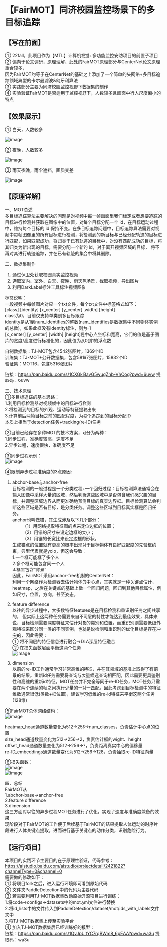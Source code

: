 【FairMOT】同济校园监控场景下的多目标追踪
===
【写在前面】
--
① 22fall，此项目作为【MTL】计算机视觉+多功能监控安防项目的前置子项目  
② 偏向于论文调研，原理理解，此处的FairMOT原理部分与CenterNet论文原理重合较多，  
  因为FairMOT约等于在CenterNet的基础之上添加了一个简单的头网络+多目标追踪领域典型的卡尔曼滤波&匈牙利算法  
③ 实践部分主要为同济校园监控视野下数据集的制作  
④ 实验验证FairMOT是否适用于监控视野下，人数较多且画面中行人尺度偏小的特点

【效果展示】
---
① 白天，人数较多  
  
![image](images_for_readme/result_img1.png)  

② 夜晚，人数较多  
  
![image](images_for_readme/result_img2.png)  

③ 雨天夜晚，雨伞遮挡，画质变差  
  
![image](images_for_readme/result_img3.png)  

【原理详解】
---
一、MOT总述  
   多目标追踪算法主要解决的问题是对视频中每一帧画面里我们标定或者想要追踪的目标进行检测并获取在图像中的位置，对每个目标分配一个 id，在目标运动过程中，维持每个目标的 id 保持不变。在多目标追踪问题中，目标追踪算法需要对视频中每帧图像里的所有目标进行检测，将检测到的新目标与已经分配轨迹的目标进行匹配，如果匹配成功，将归类于已有轨迹的目标中，对没有匹配成功的目标，将其归类为新出现的目标，需要分配一个新的 id，对于离开视频区域的目标， 将不再对其进行轨迹追踪，并在已有轨迹的集合中将其删除。

二、数据集制作  
1.	通过保卫处获取校园真实监控视频  
2.	选取室内、室外、白天、夜晚、雨天等场景，截取视频，导出图片  
3.	利用DarkLabel标注工具标注视频图像
   
标签说明：  
一段视频中每帧图片对应一个txt文件，每个txt文件中标签格式如下：  
[class] [identity] [x_center] [y_center] [width] [height]  
class为0，目前仅支持单类别多目标跟踪  
identity是从1到num_identifies的整数(num_identifies是数据集中不同物体实例的总数)，如果此框没有identity标注，则为-1  
[x_center] [y_center] [width] [height]是中心点坐标和宽高，它们的值是基于图片的宽度/高度进行标准化的，因此值为从0到1的浮点数  

自制数据集：TJ-MOT包含4542张图片，1369个ID  
训练集：TJ-MOT+公开数据集，包含58167张图片，15832个ID  
验证集：MOT16，包含5316张图片  

链接：https://pan.baidu.com/s/1CXGkIBavG5wugZhb-VhCog?pwd=6uvw 
提取码：6uvw 

三、技术原理  
①多目标追踪的基本思路：  
1.利用目标检测器对视频帧中的目标进行检测  
2.将检测到的目标的外观、运动等特征提取出来  
3.计算前后两帧目标之前的匹配程度，为每个追踪到的目标分配ID  
本质上相当于detection任务+tracking(re-ID)任务  

②目前已经存在多种MOT的技术方案，可分为两种：  
1.同步过程，准确度较高，速度不足  
2.异步过程，速度很快，准确度不足  

③同步过程示例：  
![image](images_for_readme/intro1.png) 


④限制异步过程准确度的3点原因:  
1.	abchor-base与anchor-free  
    目标检测的一般过程是一个分类过程+一个回归过程：目标检测算法通常会在输入图像中采样大量的区域，然后判断这些区域中是否包含我们感兴趣的目标，并调整区域边界从而更准确地预测目标的真实边界框。目标检测算法会判断这些区域是否有目标，是分类任务。调整这些区域到目标真实框是回归任务。  
    anchor也叫做锚，其生成涉及以下几个部分：  
   （1）用网络提取特征图的点来定位边框的位置；  
   （2）用锚的尺寸来设定边框的大小；  
   （3）用锚的长宽比来设定边框的形状。  
    生成锚点的位置就有更高的概率出现对于目标物体有良好匹配度的先验框约束，典型代表就是yolo，但这会导致：  
    1.一个框可能框了多个人  
    2.多个框可能包含同一个人  
    3.框里包含“背景”  
    因此，FairMOT采用anchor-free机制的CenterNet：  
    利用一个网络作为检测器去估计物体的中心点，其实就是一种关键点估计，heatmap，之后在关键点的基础上做一个回归问题，回归到其他目标属性，例如尺寸，位置，方向，甚至姿态。  
2.	feature difference  
    以往的异步过程中，大多数特征features是在目标检测和重识别任务之间共享的， 但实际上这两种任务需要来自不同层的特性才能达到最佳效果，具体来说，目标检测需要深度特征来估计对象的类别和位置，而重识别则需要低级外观特征来区分同一类的不同实例，也就是说检测和重识别的优化目标是存在冲突的，因此需要：  
    ① 将不同层的特征信息进行融合→DLA深层特征融合      
    ② 在损失函数层面平衡这两个任务  
![image](images_for_readme/intro2.png)
  
3.	dimension  
    以前的re-ID工作通常学习非常高维的特征，并在其领域的基准上取得了有前景的结果。重新id任务需要将查询与大量候选查询相匹配，因此需要更具鉴别性和高维的重新id特征。MOT任务并不完全等同于re-ID任务，MOT任务只需要在两个连续的帧之间执行少量的一对一匹配。因此考虑到目标检测中的特征维数通常很低(类数+框位置)，建议学习低维的re-id特征来平衡这两个任务(128维)
  	
⑤FairMOT总体网络结构：  
![image](images_for_readme/intro3.png)  
  
heatmap_head通道数量变化为512→256→num_classes，负责估计中心点的位置  
size_head通道数量变化为512→256→2，负责估计框的wight、height  
offset_head通道数量变化为512→256→2，负责距离真实中心的偏移量  
re-ID_embeddings通道数量变化为512→256→128，负责抽取re-ID特征向量  

⑥损失函数：  
![image](images_for_readme/loss1.png)  
![image](images_for_readme/loss2.png)  

四、总结  
FairMOT从  
1.abchor-base→anchor-free  
2.feature difference  
3.dimension  
这三方面对以往的异步过程MOT任务进行了优化，实现了速度与准确度兼备的效果  
现阶段对于FairMOT的工作便于后续基于FairMOT的结果提取人体运动的时序片段进行人体关键点提取，进而进行基于关键点的动作分类，识别危险行为。  

【运行项目】
---
本项目的实践环节主要目的在于原理性验证，代码参考：  
https://aistudio.baidu.com/aistudio/projectdetail/2421822?channelType=0&channel=0  
需要做的修改如下：  
① 将项目fork之后，进入运行环境即可看到原始代码  
② 文件夹PaddleDetection中的代码为主要代码  
③ 若需要利用TJ-MOT数据集改动原始开源项目进行训练：  
    1.将code→configs→datasets中的mot.yml文件进行替换  
    2.将id_lists中的文件传入到PaddleDetection/dataset/mot/ids_with_labels文件夹中  
    3.将TJ-MOT数据集上传至实验平台  
④ 加入TJ-MOT数据集后已经训练好的模型：  
链接：https://pan.baidu.com/s/1QvJpUItYC7rqBWm8_6pEAA?pwd=wa3u 
提取码：wa3u  
